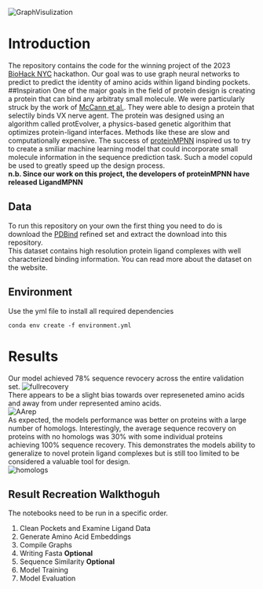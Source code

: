 ![GraphVisulization](images/graph_construction.png)  
# Introduction
The repository contains the code for the winning project of the 2023 [BioHack NYC](https://www.biohacknyc.com/) hackathon. Our goal was to use graph neural networks to predict to predict the identity of amino acids within ligand binding pockets.
##Inspiration
One of the major goals in the field of protein design is creating a protein that can bind any arbitraty small molecule. We were particularly struck by the work of [McCann et al.](https://www.science.org/doi/full/10.1126/sciadv.abh3421?rfr_dat=cr_pub++0pubmed&url_ver=Z39.88-2003&rfr_id=ori%3Arid%3Acrossref.org). They were able to design a protein that selectily binds VX nerve agent. The protein was designed using an algorithm called protEvolver, a physics-based genetic algorithim that optimizes protein-ligand interfaces. Methods like these are slow and computationally expensive. The success of [proteinMPNN](https://www.science.org/doi/10.1126/science.add2187?url_ver=Z39.88-2003&rfr_id=ori:rid:crossref.org&rfr_dat=cr_pub%20%200pubmed) inspired us to try to create a smiliar machine learning model that could incorporate small molecule information in the sequence prediction task. Such a model copuld be used to greatly speed up the design process.  
**n.b. Since our work on this project, the developers of proteinMPNN have released LigandMPNN**
## Data
To run this repository on your own the first thing you need to do is download the [PDBind](http://www.pdbbind.org.cn/) refined set and extract the download into this repository.  
This dataset contains high resolution protein ligand complexes with well characterized binding information. You can read more about the dataset on the website.  
## Environment
Use the yml file to install all required dependencies  
```
conda env create -f environment.yml
```
# Results
Our model achieved 78% sequence revocery across the entire validation set.
![fullrecovery](images/fullrecovery.png)  
There appears to be a slight bias towards over represeneted amino acids and away from under represented amino acids.  
![AArep](images/AArep.png)  
As expected, the models performance was better on proteins with a large number of homologs. Interestingly, the average sequence recovery on proteins with no homologs was 30% with some individual proteins achieving 100% sequence recovery. This demonstrates the models ability to generalize to novel protein ligand complexes but is still too limited to be considered a valuable tool for design.  
![homologs](images/homologs.png)
## Result Recreation Walkthoguh
The notebooks need to be run in a specific order.  
1. Clean Pockets and Examine Ligand Data  
2. Generate Amino Acid Embeddings  
3. Compile Graphs  
4. Writing Fasta **Optional**
5. Sequence Similarity **Optional**
6. Model Training  
7. Model Evaluation  

